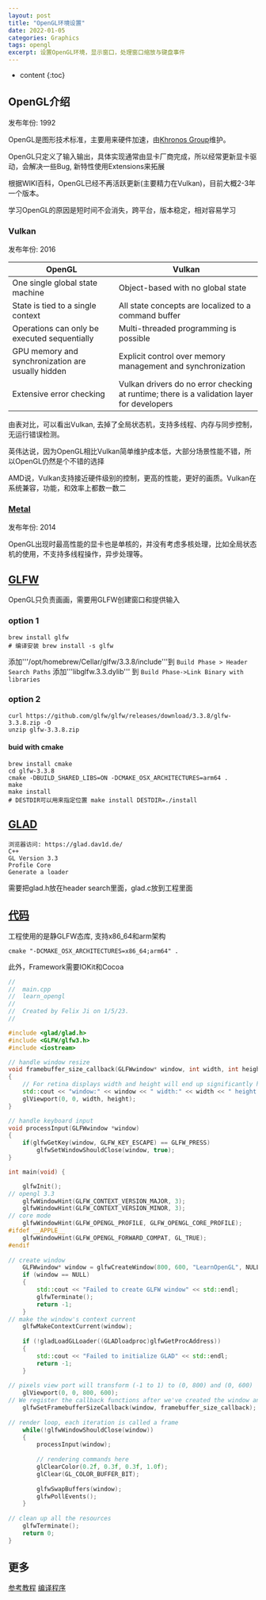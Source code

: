 ```yaml
---
layout: post
title: "OpenGL环境设置"
date: 2022-01-05
categories: Graphics
tags: opengl
excerpt: 设置OpenGL环境，显示窗口，处理窗口缩放与键盘事件
---
```


* content
{:toc}

## OpenGL介绍

发布年份: 1992

OpenGL是图形技术标准，主要用来硬件加速，由[Khronos Group](https://www.khronos.org/)维护。

OpenGL只定义了输入输出，具体实现通常由显卡厂商完成，所以经常更新显卡驱动，会解决一些Bug, 新特性使用Extensions来拓展

根据WIKI百科，OpenGL已经不再活跃更新(主要精力在Vulkan)，目前大概2-3年一个版本。

学习OpenGL的原因是短时间不会消失，跨平台，版本稳定，相对容易学习

### Vulkan

发布年份: 2016

| OpenGL | Vulkan |
| ----------- | ----------- |
| One single global state machine | Object-based with no global state |
| State is tied to a single context | All state concepts are localized to a command buffer |
| Operations can only be executed sequentially | Multi-threaded programming is possible |
| GPU memory and synchronization are usually hidden	| Explicit control over memory management and synchronization |
| Extensive error checking | Vulkan drivers do no error checking at runtime; there is a validation layer for developers |

由表对比，可以看出Vulkan, 去掉了全局状态机，支持多线程、内存与同步控制，无运行错误检测。

英伟达说，因为OpenGL相比Vulkan简单维护成本低，大部分场景性能不错，所以OpenGL仍然是个不错的选择

AMD说，Vulkan支持接近硬件级别的控制，更高的性能，更好的画质。Vulkan在系统兼容，功能，和效率上都数一数二

### [Metal](https://developer.apple.com/videos/play/wwdc2018/604/)

发布年份: 2014

OpenGL出现时最高性能的显卡也是单核的，并没有考虑多核处理，比如全局状态机的使用，不支持多线程操作，异步处理等。

## [GLFW](https://www.glfw.org/)

OpenGL只负责画画，需要用GLFW创建窗口和提供输入

### option 1
```
brew install glfw
# 编译安装 brew install -s glfw
```

添加'''/opt/homebrew/Cellar/glfw/3.3.8/include'''到 ```Build Phase > Header Search Paths```
添加'''libglfw.3.3.dylib''' 到 ```Build Phase->Link Binary with libraries```

### option 2

```
curl https://github.com/glfw/glfw/releases/download/3.3.8/glfw-3.3.8.zip -O
unzip glfw-3.3.8.zip
```

#### buid with cmake
```
brew install cmake
cd glfw-3.3.8
cmake -DBUILD_SHARED_LIBS=ON -DCMAKE_OSX_ARCHITECTURES=arm64 .
make
make install 
# DESTDIR可以用来指定位置 make install DESTDIR=./install
```

## [GLAD](https://github.com/Dav1dde/glad)

```
浏览器访问: https://glad.dav1d.de/
C++
GL Version 3.3
Profile Core
Generate a loader
```

需要把glad.h放在header search里面，glad.c放到工程里面

## [代码](https://github.com/geemaple/learning/blob/main/learn_opengl/learn_opengl/lesson/lesson_01.cpp)

工程使用的是静GLFW态库, 支持x86_64和arm架构
```
cmake "-DCMAKE_OSX_ARCHITECTURES=x86_64;arm64" .
```
此外，Framework需要IOKit和Cocoa

```cpp
//
//  main.cpp
//  learn_opengl
//
//  Created by Felix Ji on 1/5/23.
//

#include <glad/glad.h>
#include <GLFW/glfw3.h>
#include <iostream>

// handle window resize
void framebuffer_size_callback(GLFWwindow* window, int width, int height)
{
    // For retina displays width and height will end up significantly higher than the original input values
    std::cout << "window:" << window << " width:" << width << " height:" << height << std::endl;
    glViewport(0, 0, width, height);
}

// handle keyboard input
void processInput(GLFWwindow *window)
{
    if(glfwGetKey(window, GLFW_KEY_ESCAPE) == GLFW_PRESS)
        glfwSetWindowShouldClose(window, true);
}

int main(void) {

    glfwInit();
// opengl 3.3
    glfwWindowHint(GLFW_CONTEXT_VERSION_MAJOR, 3);
    glfwWindowHint(GLFW_CONTEXT_VERSION_MINOR, 3);
// core mode
    glfwWindowHint(GLFW_OPENGL_PROFILE, GLFW_OPENGL_CORE_PROFILE);
#ifdef __APPLE__
    glfwWindowHint(GLFW_OPENGL_FORWARD_COMPAT, GL_TRUE);
#endif
    
// create window
    GLFWwindow* window = glfwCreateWindow(800, 600, "LearnOpenGL", NULL, NULL);
    if (window == NULL)
    {
        std::cout << "Failed to create GLFW window" << std::endl;
        glfwTerminate();
        return -1;
    }
// make the window's context current
    glfwMakeContextCurrent(window);
    
    if (!gladLoadGLLoader((GLADloadproc)glfwGetProcAddress))
    {
        std::cout << "Failed to initialize GLAD" << std::endl;
        return -1;
    }
    
// pixels view port will transform (-1 to 1) to (0, 800) and (0, 600)
    glViewport(0, 0, 800, 600);
// We register the callback functions after we've created the window and before the render loop is initiated.
    glfwSetFramebufferSizeCallback(window, framebuffer_size_callback);
    
// render loop, each iteration is called a frame
    while(!glfwWindowShouldClose(window))
    {
        processInput(window);
        
        // rendering commands here
        glClearColor(0.2f, 0.3f, 0.3f, 1.0f);
        glClear(GL_COLOR_BUFFER_BIT);
        
        glfwSwapBuffers(window);
        glfwPollEvents();
    }
    
// clean up all the resources
    glfwTerminate();
    return 0;
}

```

## 更多
[参考教程](https://learnopengl.com/Introduction)
[编译程序](http://www.opengl-tutorial.org/miscellaneous/building-your-own-c-application/)